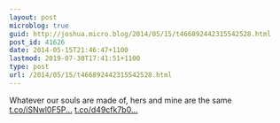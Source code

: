 ```yaml
---
layout: post
microblog: true
guid: http://joshua.micro.blog/2014/05/15/t466892442315542528.html
post_id: 41626
date: 2014-05-15T21:46:47+1100
lastmod: 2019-07-30T17:41:51+1100
type: post
url: /2014/05/15/t466892442315542528.html
---
```

Whatever our souls are made of, hers and mine are the same [t.co/iSNwl0F5P...](http://t.co/iSNwl0F5P3) [t.co/d49cfk7b0...](http://t.co/d49cfk7b0a)
